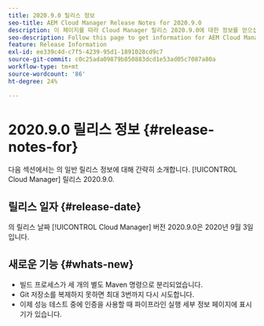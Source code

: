 ```yaml
---
title: 2020.9.0 릴리스 정보
seo-title: AEM Cloud Manager Release Notes for 2020.9.0
description: 이 페이지를 따라 Cloud Manager 릴리스 2020.9.0에 대한 정보를 얻으십시오
seo-description: Follow this page to get information for AEM Cloud Manager Release 2020.9.0
feature: Release Information
exl-id: ee339c4d-c7f5-4239-95d1-1891028cd9c7
source-git-commit: c0c25ada09879b850883dcd1e53ad05c7087a80a
workflow-type: tm+mt
source-wordcount: '86'
ht-degree: 24%

---
```


# 2020.9.0 릴리스 정보 {#release-notes-for}

다음 섹션에서는 의 일반 릴리스 정보에 대해 간략히 소개합니다. [!UICONTROL Cloud Manager] 릴리스 2020.9.0.

## 릴리스 일자 {#release-date}

의 릴리스 날짜 [!UICONTROL Cloud Manager] 버전 2020.9.0은 2020년 9월 3일입니다.

## 새로운 기능 {#whats-new}

* 빌드 프로세스가 세 개의 별도 Maven 명령으로 분리되었습니다.
* Git 저장소를 복제하지 못하면 최대 3번까지 다시 시도합니다.
* 이제 성능 테스트 중에 인증을 사용할 때 파이프라인 실행 세부 정보 페이지에 표시기가 있습니다.
